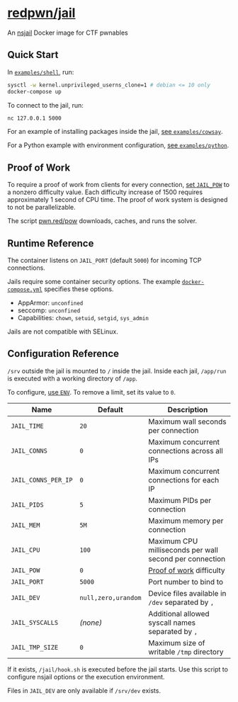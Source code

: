 # [redpwn/jail](https://hub.docker.com/r/redpwn/jail)

An [nsjail](https://nsjail.dev) Docker image for CTF pwnables

## Quick Start

In [`examples/shell`](https://github.com/redpwn/jail/tree/master/examples/shell), run:

```sh
sysctl -w kernel.unprivileged_userns_clone=1 # debian <= 10 only
docker-compose up
```

To connect to the jail, run:

```sh
nc 127.0.0.1 5000
```

For an example of installing packages inside the jail, [see `examples/cowsay`](https://github.com/redpwn/jail/blob/master/examples/cowsay/Dockerfile).

For a Python example with environment configuration, [see `examples/python`](https://github.com/redpwn/jail/blob/master/examples/python/Dockerfile).

## Proof of Work

To require a proof of work from clients for every connection, [set `JAIL_POW`](#configuration-reference) to a nonzero difficulty value.
Each difficulty increase of 1500 requires approximately 1 second of CPU time.
The proof of work system is designed to not be parallelizable.

The script [pwn.red/pow](https://pwn.red/pow) downloads, caches, and runs the solver.

## Runtime Reference

The container listens on `JAIL_PORT` (default `5000`) for incoming TCP connections.

Jails require some container security options.
The example [`docker-compose.yml`](https://github.com/redpwn/jail/blob/master/examples/shell/docker-compose.yml) specifies these options.

- AppArmor: `unconfined`
- seccomp: `unconfined`
- Capabilities: `chown`, `setuid`, `setgid`, `sys_admin`

Jails are not compatible with SELinux.

## Configuration Reference

`/srv` outside the jail is mounted to `/` inside the jail.
Inside each jail, `/app/run` is executed with a working directory of `/app`.

To configure, [use `ENV`](https://docs.docker.com/engine/reference/builder/#env).
To remove a limit, set its value to `0`.

| Name                | Default             | Description                                             |
| ------------------- | ------------------- | ------------------------------------------------------- |
| `JAIL_TIME`         | `20`                | Maximum wall seconds per connection                     |
| `JAIL_CONNS`        | `0`                 | Maximum concurrent connections across all IPs           |
| `JAIL_CONNS_PER_IP` | `0`                 | Maximum concurrent connections for each IP              |
| `JAIL_PIDS`         | `5`                 | Maximum PIDs per connection                             |
| `JAIL_MEM`          | `5M`                | Maximum memory per connection                           |
| `JAIL_CPU`          | `100`               | Maximum CPU milliseconds per wall second per connection |
| `JAIL_POW`          | `0`                 | [Proof of work](#proof-of-work) difficulty              |
| `JAIL_PORT`         | `5000`              | Port number to bind to                                  |
| `JAIL_DEV`          | `null,zero,urandom` | Device files available in `/dev` separated by `,`       |
| `JAIL_SYSCALLS`     | _(none)_            | Additional allowed syscall names separated by `,`       |
| `JAIL_TMP_SIZE`     | `0`                 | Maximum size of writable `/tmp` directory               |

If it exists, `/jail/hook.sh` is executed before the jail starts.
Use this script to configure nsjail options or the execution environment.

Files in `JAIL_DEV` are only available if `/srv/dev` exists.
